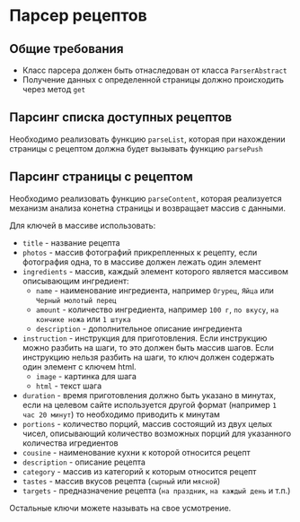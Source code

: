 Парсер рецептов
===============

## Общие требования
 * Класс парсера должен быть отнаследован от класса ``ParserAbstract``
 * Получение данных с определенной страницы должно происходить через метод ``get``

## Парсинг списка доступных рецептов
Необходимо реализовать функцию ``parseList``, которая при нахождении страницы с рецептом должна будет вызывать функцию ``parsePush``

## Парсинг страницы с рецептом
Необходимо реализовать функцию ``parseContent``, которая реализуется механизм анализа конетна страницы и возвращает массив с данными.

Для ключей в массиве использовать:
 * ``title`` - название рецепта
 * ``photos`` - массив фотографий прикрепленных к рецепту, если фотография одна, то в массиве должен лежать один элемент
 * ``ingredients`` - массив, каждый элемент которого является массивом описывающим ингредиент:
   * ``name`` - наименование ингредиента, например ``Огурец``, ``Яйца`` или ``Черный молотый перец``
   * ``amount`` - количество ингредиента, например ``100 г``, ``по вкусу``, ``на кончике ножа`` или ``1 штука``
   * ``description`` - дополнительное описание ингредиента
 * ``instruction`` - инструкция для приготовления. Если инструкцию можно разбить на шаги, то это должен быть массив шагов. Если инструкцию нельзя разбить на шаги, то ключ должен содержать один элемент с ключем html.
   * ``image`` - картинка для шага
   * ``html`` - текст шага
 * ``duration`` - время приготовления должно быть указано в минутах, если на целевом сайте используется другой формат (например ``1 час 20 минут``) то необходимо приводить к минутам
 * ``portions`` - количество порций, массив состоящий из двух целых чисел, описывающий количество возможных порций для указанного количества игредиентов
 * ``cousine`` - наименование кухни к которой относится рецепт
 * ``description`` - описание рецепта
 * ``category`` - массив из категорий к которым относится рецепт
 * ``tastes`` - массив вкусов рецепта (``сырный`` или ``мясной``)
 * ``targets`` - предназначение рецепта (``на праздник``, ``на каждый день`` и т.п.)

Остальные ключи можете называть на свое усмотрение.
